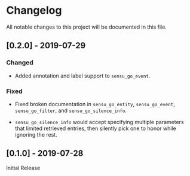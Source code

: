 # Changelog
All notable changes to this project will be documented in this file.

## [0.2.0] - 2019-07-29

### Changed
- Added annotation and label support to `sensu_go_event`.

### Fixed
- Fixed broken documentation in `sensu_go_entity`, `sensu_go_event`,
  `sensu_go_filter`, and `sensu_go_silence_info`.

- `sensu_go_silence_info` would accept specifying multiple parameters that
  limited retrieved entries, then silently pick one to honor while ignoring
  the rest.

## [0.1.0] - 2019-07-28

Initial Release
